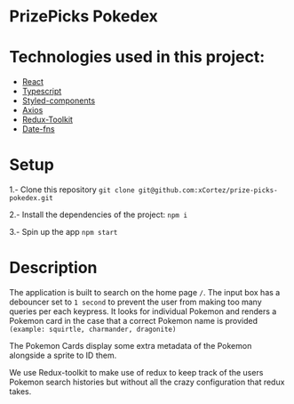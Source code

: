 # PrizePicks Pokedex

# Technologies used in this project:
* [React](https://react.dev/)
* [Typescript](https://www.typescriptlang.org/)
* [Styled-components](https://github.com/styled-components/styled-components)
* [Axios](https://github.com/axios/axios)
* [Redux-Toolkit](https://redux-toolkit.js.org)
* [Date-fns](https://date-fns.org/)

# Setup

1.- Clone this repository `git clone git@github.com:xCortez/prize-picks-pokedex.git`

2.- Install the dependencies of the project: `npm i`

3.- Spin up the app `npm start`

# Description
The application is built to search on the home page `/`. The input box has a debouncer set to `1 second` to prevent
the user from making too many queries per each keypress. It looks for individual Pokemon and renders a Pokemon card
in the case that a correct Pokemon name is provided `(example: squirtle, charmander, dragonite)`

The Pokemon Cards display some extra metadata of the Pokemon alongside a sprite to ID them.

We use Redux-toolkit to make use of redux to keep track of the users Pokemon search histories
but without all the crazy configuration that redux takes.
